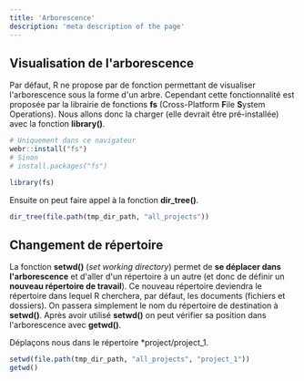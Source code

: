 ```yaml
---
title: 'Arborescence'
description: 'meta description of the page'
---
```


## Visualisation de l'arborescence

Par défaut, R ne propose par de fonction permettant de visualiser l'arborescence sous la forme d'un arbre. Cependant cette fonctionnalité est proposée par la librairie de fonctions **fs** (Cross-Platform **F**ile **S**ystem Operations). Nous allons donc la charger (elle devrait être pré-installée) avec la fonction **library()**.


```r
# Uniquement dans ce navigateur
webr::install("fs")
# Sinon 
# install.packages("fs")

library(fs)
```

Ensuite on peut faire appel à la fonction **dir_tree()**.

```r
dir_tree(file.path(tmp_dir_path, "all_projects"))
```

## Changement de répertoire

La fonction **setwd()** (*set working directory*) permet de **se déplacer dans l'arborescence** et d'aller d'un répertoire à un autre (et donc de définir un **nouveau répertoire de travail**). Ce nouveau répertoire deviendra le répertoire dans lequel R cherchera, par défaut, les documents (fichiers et dossiers). On passera simplement le nom du répertoire de destination à **setwd()**. Après avoir utilisé **setwd()** on peut vérifier sa position dans l'arborescence avec **getwd()**. 

Déplaçons nous dans le répertoire *project/project_1.

```r
setwd(file.path(tmp_dir_path, "all_projects", "project_1"))
getwd()
```